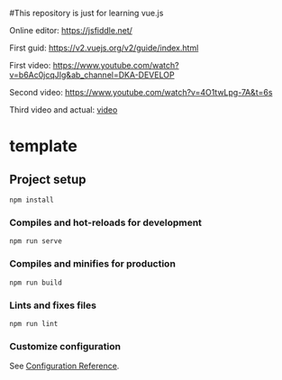 #This repository is just for learning vue.js

Online editor: https://jsfiddle.net/ 

First guid: https://v2.vuejs.org/v2/guide/index.html 

First video: https://www.youtube.com/watch?v=b6Ac0jcqJIg&ab_channel=DKA-DEVELOP

Second video: https://www.youtube.com/watch?v=4O1twLpg-7A&t=6s

Third video and actual: [video](https://www.youtube.com/watch?v=p059z-0JTFg&list=WL&index=1&t=2082s&ab_channel=%D0%92%D0%BB%D0%B0%D0%B4%D0%B8%D0%BB%D0%B5%D0%BD%D0%9C%D0%B8%D0%BD%D0%B8%D0%BD)

# template

## Project setup
```
npm install
```

### Compiles and hot-reloads for development
```
npm run serve
```

### Compiles and minifies for production
```
npm run build
```

### Lints and fixes files
```
npm run lint
```

### Customize configuration
See [Configuration Reference](https://cli.vuejs.org/config/).
